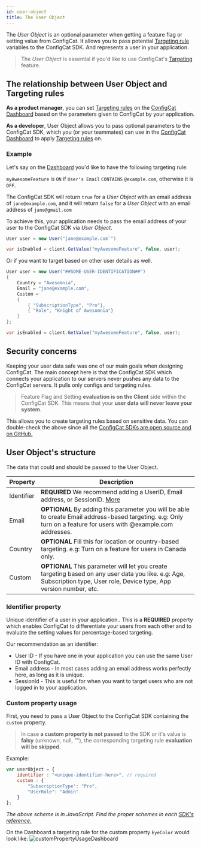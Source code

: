 ```yaml
---
id: user-object
title: The User Object
---
```


The *User Object* is an optional parameter when getting a feature flag or setting value from ConfigCat. 
It allows you to pass potential [Targeting rule](advanced/targeting.md) variables to the ConfigCat SDK.
And represents a user in your application. 

>The *User Object* is essential if you'd like to use ConfigCat's [Targeting](advanced/targeting.md) feature.

## The relationship between User Object and Targeting rules

**As a product manager**, you can set [Targeting rules](advanced/targeting.md) on the <a href="https://app.configcat.com" target="_blank">ConfigCat Dashboard</a> based on the parameters given to ConfigCat by your application.

**As a developer**, User Object allows you to pass optional parameters to the ConfigCat SDK, which you (or your teammates) can use in the <a href="https://app.configcat.com" target="_blank">ConfigCat Dashboard</a> to apply [Targeting rules](advanced/targeting.md) on.

### Example
Let's say on the <a href="https://app.configcat.com" target="_blank">Dashboard</a> you'd like to have the following targeting rule:

`myAwesomeFeature` is `ON` if `User's Email` `CONTAINS` `@example.com`, otherwise it is `OFF`.

The ConfigCat SDK will return `true` for a *User Object* with an email address of `jane@example.com`, and it will return `false` for a *User Object* with an email address of `jane@gmail.com`

To achieve this, your application needs to pass the email address of your user to the ConfigCat SDK via *User Object*.
```csharp
User user = new User("jane@example.com`")

var isEnabled = client.GetValue("myAwesomeFeature", false, user);
```
Or if you want to target based on other user details as well.
```csharp
User user = new User("##SOME-USER-IDENTIFICATION##")
{
    Country = "Awesomnia",
    Email = "jane@example.com",
    Custom =
    {
        { "SubscriptionType", "Pro"},
        { "Role", "Knight of Awesomnia"}
    }
};

var isEnabled = client.GetValue("myAwesomeFeature", false, user);

```

## Security concerns
Keeping your user data safe was one of our main goals when designing ConfigCat. The main concept here is that the ConfigCat SDK which connects your application to our servers never pushes any data to the ConfigCat servers. It pulls only configs and targeting rules.

>Feature Flag and Setting **evaluation is on the Client** side within the ConfigCat SDK. This means that your **user data will never leave your system**. 

This allows you to create targeting rules based on sensitive data.
You can double-check the above since all the <a href="https://github.com/configcat" target="_blank">ConfigCat SDKs are open source and on GitHub.</a>

## User Object's structure

The data that could and should be passed to the User Object.

Property|Description
---|---
Identifier|**REQUIRED** We recommend adding a UserID, Email address, or SessionID. [More](advanced/user-object.md#identifier-property)
Email|**OPTIONAL** By adding this parameter you will be able to create Email address-based targeting. e.g:  Only turn on a feature for users with @example.com addresses.
Country|**OPTIONAL** Fill this for location or country-based targeting. e.g: Turn on a feature for users in Canada only.
Custom|**OPTIONAL** This parameter will let you create targeting based on any user data you like. e.g: Age, Subscription type, User role, Device type, App version number, etc.

### Identifier property
Unique identifier of a user in your application.. This is a **REQUIRED** property which enables ConfigCat to differentiate your users from each other and to evaluate the setting values for percentage-based targeting.

Our recommendation as an identifier:
- User ID - If you have one in your application you can use the same User ID with ConfigCat.
- Email address - In most cases adding an email address works perfectly here, as long as it is unique.
- SessionId - This is useful for when you want to target users who are not logged in to your application.

### Custom property usage
First, you need to pass a User Object to the ConfigCat SDK containing the `custom` property.

> In case **a custom property is not passed** to the SDK or it's value is **falsy** (unknown, null, ""), the corresponding targeting rule **evaluation will be skipped**.

Example:
``` javascript
var userObject = {
    identifier : "<unique-identifier-here>", // required
    custom : {
        "SubscriptionType": "Pro",
        "UserRole": "Admin"
    }
};
```
*The above scheme is in JavaScript. Find the proper schemes in each [SDK's reference.](sdk-reference/overview.md)*

On the Dashboard a targeting rule for the custom property `EyeColor` would look like:
![customPropertyUsageDashboard](/assets/custom-property-ui.png)